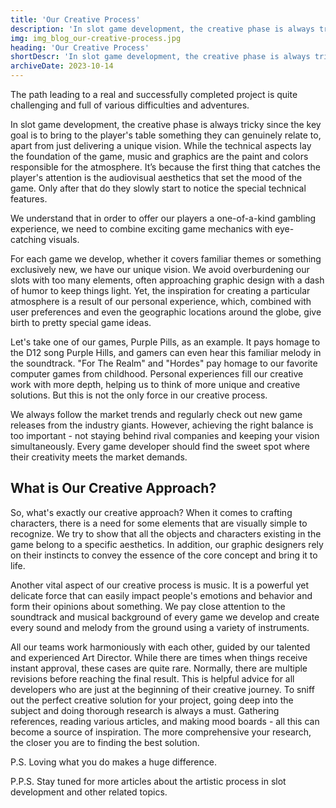 ```yaml
---
title: 'Our Creative Process'
description: 'In slot game development, the creative phase is always tricky since the key goal is to bring to the player`s table something they can genuinely relate to, apart from just delivering a unique vision.'
img: img_blog_our-creative-process.jpg
heading: 'Our Creative Process'
shortDescr: 'In slot game development, the creative phase is always tricky since the key goal is to bring to the player`s table something they can genuinely relate to, apart from just delivering a unique vision.'
archiveDate: 2023-10-14
---
```


The path leading to a real and successfully completed project is quite challenging and full of various difficulties and adventures.

In slot game development, the creative phase is always tricky since the key goal is to bring to the player's table something they can genuinely relate to, apart from just delivering a unique vision. While the technical aspects lay the foundation of the game, music and graphics are the paint and colors responsible for the atmosphere. It’s because the first thing that catches the player's attention is the audiovisual aesthetics that set the mood of the game. Only after that do they slowly start to notice the special technical features. 

We understand that in order to offer our players a one-of-a-kind gambling experience, we need to combine exciting game mechanics with eye-catching visuals. 

For each game we develop, whether it covers familiar themes or something exclusively new, we have our unique vision. We avoid overburdening our slots with too many elements, often approaching graphic design with a dash of humor to keep things light. Yet, the inspiration for creating a particular atmosphere is a result of our personal experience, which, combined with user preferences and even the geographic locations around the globe, give birth to pretty special game ideas.

Let's take one of our games, Purple Pills, as an example. It pays homage to the D12 song Purple Hills, and gamers can even hear this familiar melody in the soundtrack. "For The Realm" and "Hordes" pay homage to our favorite computer games from childhood. Personal experiences fill our creative work with more depth, helping us to think of more unique and creative solutions. But this is not the only force in our creative process.

We always follow the market trends and regularly check out new game releases from the industry giants. However, achieving the right balance is too important - not staying behind rival companies and keeping your vision simultaneously. Every game developer should find the sweet spot where their creativity meets the market demands.


## What is Our Creative Approach?

So, what's exactly our creative approach? When it comes to crafting characters, there is a need for some elements that are visually simple to recognize. We try to show that all the objects and characters existing in the game belong to a specific aesthetics. In addition, our graphic designers rely on their instincts to convey the essence of the core concept and bring it to life.

Another vital aspect of our creative process is music. It is a powerful yet delicate force that can easily impact people's emotions and behavior and form their opinions about something. We pay close attention to the soundtrack and musical background of every game we develop and create every sound and melody from the ground using a variety of instruments.

All our teams work harmoniously with each other, guided by our talented and experienced Art Director. While there are times when things receive instant approval, these cases are quite rare. Normally, there are multiple revisions before reaching the final result. This is helpful advice for all developers who are just at the beginning of their creative journey. To sniff out the perfect creative solution for your project, going deep into the subject and doing thorough research is always a must. Gathering references, reading various articles, and making mood boards - all this can become a source of inspiration. The more comprehensive your research, the closer you are to finding the best solution.

P.S. Loving what you do makes a huge difference.

P.P.S. Stay tuned for more articles about the artistic process in slot development and other related topics.
